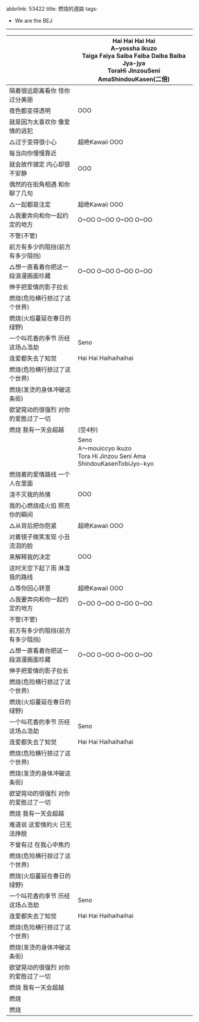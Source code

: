 abbrlink: 53422
title: 燃烧的道路
tags:
  - We are the BEJ
---
|      |Hai Hai Hai Hai<br>A~yossha ikuzo<br>Taiga Faiya Saiba Faiba Daiba Baiba Jya-jya<br>ToraHi JinzouSeni AmaShindouKasen(二倍)|
|--|--|
|隔着很远距离看你 怪你过分美丽|      |
|夜色都变得透明|OOO|
|就是因为太喜欢你 像爱情的逃犯|      |
|△过于变得很小心|超绝Kawaii OOO|
|每当向你慢慢靠近|      |
|就会故作镇定 内心却很不安静|OOO|
|偶然的在街角相遇 和你聊了几句|      |
|△一起都是注定|超绝Kawaii OOO|
|△我要奔向和你一起约定的地方|O~OO O~OO O~OO O~OO|
|不管(不管)|      |
|前方有多少的阻挡(前方有多少阻挡)|      |
|△想一直看着你把这一段浪漫画面珍藏|O~OO O~OO O~OO O~OO|
|伸手把爱情的影子拉长|      |
|燃烧(危险横行掠过了这个世界)|      |
|燃烧(火焰蔓延在春日的绿野)|      |
|一个叫花香的季节 历经这场△浩劫|Seno|
|连爱都失去了知觉|Hai Hai Haihaihaihai|
|燃烧(危险横行掠过了这个世界)|      |
|燃烧(发烫的身体冲破这条街)|      |
|欲望晃动的很强烈 对你的爱胜过了一切|      |
|燃烧 我有一天会超越|(空4秒)|
|      |Seno<br>A～mouiccyo ikuzo<br>Tora Hi Jinzou Seni Ama ShindouKasenTobiJyo-kyo|
|燃烧着的爱情路线 一个人在里面|      |
|浇不灭我的热情|OOO|
|我的心燃烧成火焰 照亮你的瞬间|      |
|△从背后把你抱紧|超绝Kawaii OOO|
|对着镜子微笑发现 小丑流泪的脸|      |
|来解释我的决定|OOO|
|这时天空下起了雨 淋湿我的路线|      |
|△等你回心转意|超绝Kawaii OOO|
|△我要奔向和你一起约定的地方|O~OO O~OO O~OO O~OO|
|不管(不管)|      |
|前方有多少的阻挡(前方有多少阻挡)|      |
|△想一直看着你把这一段浪漫画面珍藏|O~OO O~OO O~OO O~OO|
|伸手把爱情的影子拉长|      |
|燃烧(危险横行掠过了这个世界)|      |
|燃烧(火焰蔓延在春日的绿野)|      |
|一个叫花香的季节 历经这场△浩劫|Seno|
|连爱都失去了知觉|Hai Hai Haihaihaihai|
|燃烧(危险横行掠过了这个世界)|      |
|燃烧(发烫的身体冲破这条街)|      |
|欲望晃动的很强烈 对你的爱胜过了一切|      |
|燃烧 我有一天会超越|      |
|难道说 这爱情的火 已无法挣脱|      |
|不曾有过 在我心中焦灼|      |
|燃烧(危险横行掠过了这个世界)|      |
|燃烧(火焰蔓延在春日的绿野)|      |
|一个叫花香的季节 历经这场△浩劫|Seno|
|连爱都失去了知觉|Hai Hai Haihaihaihai|
|燃烧(危险横行掠过了这个世界)|      |
|燃烧(发烫的身体冲破这条街)|      |
|欲望晃动的很强烈 对你的爱胜过了一切|      |
|燃烧 我有一天会超越|      |
|燃烧|      |
|燃烧|      |